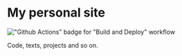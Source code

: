 # My personal site

!["Github Actions" badge for "Build and Deploy" workflow](https://github.com/albertmolodec/albertmolodec.github.io/workflows/Build%20and%20Deploy/badge.svg)

Code, texts, projects and so on.
